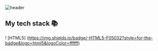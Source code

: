 ![header](https://capsule-render.vercel.app/api?type=waving&color=gradient&height=300&section=header&text=Good%20to%20see%20you%20%F0%9F%A4%97)

<h2> My tech stack 📚 </h2>

! [HTML5] (https://img.shields.io/badge/-HTML5-F05032?style=for-the-badge&logo=html5&logoColor=ffffff)
